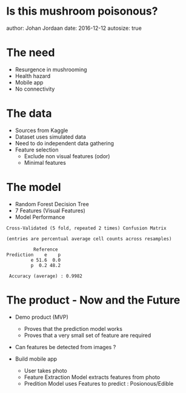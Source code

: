 Is this mushroom poisonous?
========================================================
author: Johan Jordaan
date: 2016-12-12
autosize: true



The need
========================================================

- Resurgence in mushrooming
- Health hazard
- Mobile app 
- No connectivity

The data 
========================================================

- Sources from Kaggle
- Dataset uses simulated data
- Need to do independent data gathering
- Feature selection
  - Exclude non visual features (odor)
  - Minimal features
  

The model
========================================================

- Random Forest Decision Tree
- 7 Features (Visual Features)
- Model Performance


```
Cross-Validated (5 fold, repeated 2 times) Confusion Matrix 

(entries are percentual average cell counts across resamples)
 
          Reference
Prediction    e    p
         e 51.6  0.0
         p  0.2 48.2
                            
 Accuracy (average) : 0.9982
```

The product - Now and the Future
========================================================

- Demo product (MVP)
  - Proves that the prediction model works
  - Proves that a very small set of feature are required

- Can features be detected from images ?

- Build mobile app 
  -  User takes photo
  -  Feature Extraction Model extracts features from photo
  -  Predition Model uses Features to predict : Posionous/Edible
  
  

